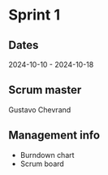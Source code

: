 # Sprint 1
## Dates
2024-10-10 - 2024-10-18

## Scrum master
Gustavo Chevrand

## Management info
- Burndown chart
- Scrum board
